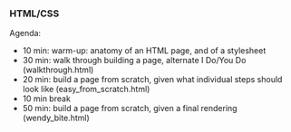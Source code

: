 ### HTML/CSS

Agenda:
- 10 min: warm-up: anatomy of an HTML page, and of a stylesheet
- 30 min: walk through building a page, alternate I Do/You Do (walkthrough.html)
- 20 min: build a page from scratch, given what individual steps should look like (easy_from_scratch.html)
- 10 min break
- 50 min: build a page from scratch, given a final rendering (wendy_bite.html)
